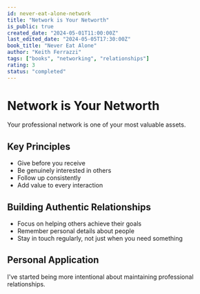 ```yaml
---
id: never-eat-alone-network
title: "Network is Your Networth"
is_public: true
created_date: "2024-05-01T11:00:00Z"
last_edited_date: "2024-05-05T17:30:00Z"
book_title: "Never Eat Alone"
author: "Keith Ferrazzi"
tags: ["books", "networking", "relationships"]
rating: 3
status: "completed"
---
```


# Network is Your Networth

Your professional network is one of your most valuable assets.

## Key Principles

- Give before you receive
- Be genuinely interested in others
- Follow up consistently
- Add value to every interaction

## Building Authentic Relationships

- Focus on helping others achieve their goals
- Remember personal details about people
- Stay in touch regularly, not just when you need something

## Personal Application

I've started being more intentional about maintaining professional relationships.
